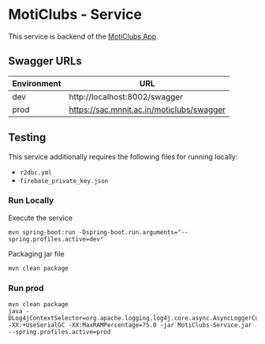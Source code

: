 # MotiClubs - Service

This service is backend of the [MotiClubs App](https://github.com/CC-MNNIT/MotiClubs).

## Swagger URLs

| Environment | URL                                       |
|-------------|-------------------------------------------|
| dev         | http://localhost:8002/swagger             |
| prod        | https://sac.mnnit.ac.in/moticlubs/swagger |

## Testing

This service additionally requires the following files for running locally:

- `r2dbc.yml`
- `firebase_private_key.json`

### Run Locally

Execute the service

```shell
mvn spring-boot:run -Dspring-boot.run.arguments="--spring.profiles.active=dev"
```

Packaging jar file

```shell
mvn clean package
```

### Run prod

```shell
mvn clean package
java -DLog4jContextSelector=org.apache.logging.log4j.core.async.AsyncLoggerContextSelector -XX:+UseSerialGC -XX:MaxRAMPercentage=75.0 -jar MotiClubs-Service.jar --spring.profiles.active=prod
```
